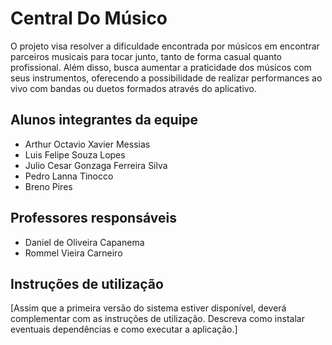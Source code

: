 # Central Do Músico 

O projeto visa resolver a dificuldade encontrada por músicos em encontrar parceiros musicais para tocar junto, tanto de forma casual quanto profissional. Além disso, busca aumentar a praticidade dos músicos com seus instrumentos, oferecendo a possibilidade de realizar performances ao vivo com bandas ou duetos formados através do aplicativo.

## Alunos integrantes da equipe

* Arthur Octavio Xavier Messias
* Luis Felipe Souza Lopes
* Julio Cesar Gonzaga Ferreira Silva
* Pedro Lanna Tinocco
* Breno Pires

## Professores responsáveis

* Daniel de Oliveira Capanema
* Rommel Vieira Carneiro

## Instruções de utilização

[Assim que a primeira versão do sistema estiver disponível, deverá complementar com as instruções de utilização. Descreva como instalar eventuais dependências e como executar a aplicação.]
